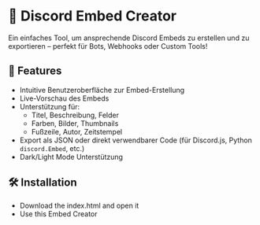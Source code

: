# 🎨 Discord Embed Creator

Ein einfaches Tool, um ansprechende Discord Embeds zu erstellen und zu exportieren – perfekt für Bots, Webhooks oder Custom Tools!

## 🚀 Features

- Intuitive Benutzeroberfläche zur Embed-Erstellung
- Live-Vorschau des Embeds
- Unterstützung für:
  - Titel, Beschreibung, Felder
  - Farben, Bilder, Thumbnails
  - Fußzeile, Autor, Zeitstempel
- Export als JSON oder direkt verwendbarer Code (für Discord.js, Python `discord.Embed`, etc.)
- Dark/Light Mode Unterstützung

## 🛠️ Installation

- Download the index.html and open it
- Use this Embed Creator
